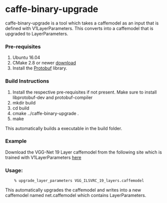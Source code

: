 # caffe-binary-upgrade
caffe-binary-upgrade is a tool which takes a caffemodel as an input that is defined with V1LayerParameters.
This converts into a caffemodel that is upgraded to LayerParameters.

### Pre-requisites
1. Ubuntu 16.04
2. CMake 2.8 or newer [download](https://cmake.org/download/)
3. Install the [Protobuf](https://github.com/google/protobuf) library.

### Build Instructions
1. Install the respective pre-requisites if not present. Make sure to install libprotobuf-dev and protobuf-compiler
2. mkdir build
3. cd build
4. cmake ../caffe-binary-upgrade .
5. make

This automatically builds a executable in the build folder. 

### Example

Download the VGG-Net 19 Layer caffemodel from the following site which is trained with V1LayerParameters [here](https://gist.github.com/ksimonyan/3785162f95cd2d5fee77)

### Usage:
```
    % upgrade_layer_parameters VGG_ILSVRC_19_layers.caffemodel
```
This automatically upgrades the caffemodel and writes into a new caffemodel named net.caffemodel which contains LayerParameters.





